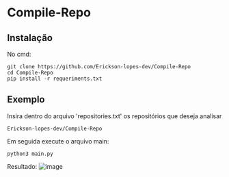# Compile-Repo

## Instalação

No cmd:
```
git clone https://github.com/Erickson-lopes-dev/Compile-Repo
cd Compile-Repo
pip install -r requeriments.txt
```

## Exemplo

Insira dentro do arquivo 'repositories.txt' os repositórios que deseja analisar
```
Erickson-lopes-dev/Compile-Repo
```

Em seguida execute o arquivo main:
```
python3 main.py
```
Resultado: 
![image](https://user-images.githubusercontent.com/62525983/106611192-6d40a000-6546-11eb-952e-7cca893bfaa6.png)

